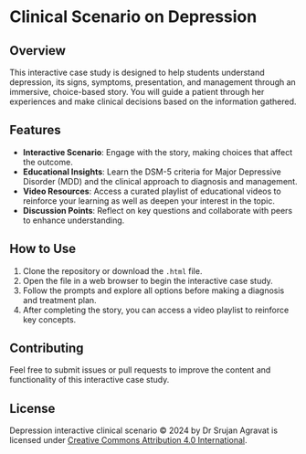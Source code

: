 # Clinical Scenario on Depression

## Overview
This interactive case study is designed to help students understand depression, its signs, symptoms, presentation, and management through an immersive, choice-based story. You will guide a patient through her experiences and make clinical decisions based on the information gathered.

## Features
- **Interactive Scenario**: Engage with the story, making choices that affect the outcome.
- **Educational Insights**: Learn the DSM-5 criteria for Major Depressive Disorder (MDD) and the clinical approach to diagnosis and management.
- **Video Resources**: Access a curated playlist of educational videos to reinforce your learning as well as deepen your interest in the topic.
- **Discussion Points**: Reflect on key questions and collaborate with peers to enhance understanding.

## How to Use
1. Clone the repository or download the `.html` file.
2. Open the file in a web browser to begin the interactive case study.
3. Follow the prompts and explore all options before making a diagnosis and treatment plan.
4. After completing the story, you can access a video playlist to reinforce key concepts.

## Contributing
Feel free to submit issues or pull requests to improve the content and functionality of this interactive case study.

## License
Depression interactive clinical scenario © 2024 by Dr Srujan Agravat is licensed under [Creative Commons Attribution 4.0 International](https://creativecommons.org/licenses/by/4.0/).
